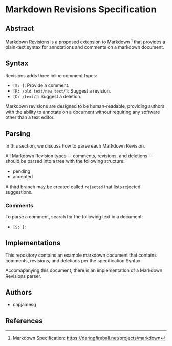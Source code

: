 # Markdown Revisions Specification

## Abstract

Markdown Revisions is a proposed extension to Markdown [^1] that provides a plain-text syntax for annotations and comments on a markdown document.

## Syntax

Revisions adds three inline comment types:

- `[S: ]`: Provide a comment.
- `[R: /old text/new text/]`: Suggest a revision.
- `[D: /text/]`: Suggest a deletion.

Markdown revisions are designed to be human-readable, providing authors with the ability to annotate on a document without requiring any software other than a text editor.

## Parsing

In this section, we discuss how to parse each Markdown Revision.

All Markdown Revision types -- comments, revisions, and deletions -- should be parsed into a tree with the following structure:

- pending
- accepted

A third branch may be created called `rejected` that lists rejected suggestions.

### Comments

To parse a comment, search for the following text in a document:

- `[S: ]`:

## Implementations

This repository contains an example markdown document that contains comments, revisions, and deletions per the specification Syntax.

Accomapanying this document, there is an implementation of a Markdown Revisions parser.

## Authors

- capjamesg

## References

[^1]: Markdown Specification: https://daringfireball.net/projects/markdown
